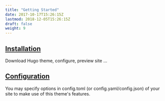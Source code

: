 ```yaml
---
title: "Getting Started"
date: 2017-10-17T15:26:15Z
lastmod: 2018-12-05T15:26:15Z
draft: false
weight: 9
---
```


## [Installation](./installation)

Download Hugo theme, configure, preview site ...

## [Configuration](./configuration)

You may specify options in config.toml (or config.yaml/config.json) of your site to make use of this theme's features.
